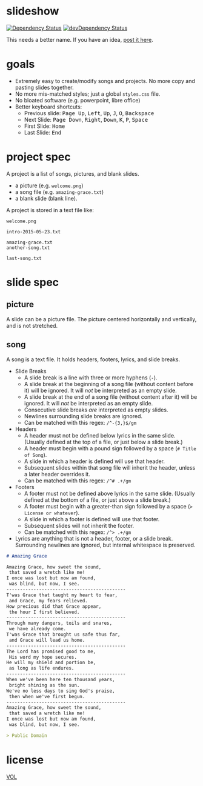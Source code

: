 slideshow
=========

[![Dependency Status](https://david-dm.org/ArtskydJ/slideshow.svg)](https://david-dm.org/ArtskydJ/slideshow)
[![devDependency Status](https://david-dm.org/ArtskydJ/slideshow/dev-status.svg)](https://david-dm.org/ArtskydJ/slideshow#info=devDependencies)

This needs a better name. If you have an idea, [post it here](https://github.com/ArtskydJ/slideshow/issues/1).

# goals

- Extremely easy to create/modify songs and projects. No more copy and pasting slides together.
- No more mis-matched styles; just a global `styles.css` file.
- No bloated software (e.g. powerpoint, libre office)
- Better keyboard shortcuts:
	- Previous slide: <kbd>Page Up</kbd>, <kbd>Left</kbd>, <kbd>Up</kbd>, <kbd>J</kbd>, <kbd>O</kbd>, <kbd>Backspace</kbd>
	- Next Slide: <kbd>Page Down</kbd>, <kbd>Right</kbd>, <kbd>Down</kbd>, <kbd>K</kbd>, <kbd>P</kbd>, <kbd>Space</kbd>
	- First Slide: <kbd>Home</kbd>
	- Last Slide: <kbd>End</kbd>

# project spec

A project is a list of songs, pictures, and blank slides.

- a picture (e.g. `welcome.png`)
- a song file (e.g. `amazing-grace.txt`)
- a blank slide (blank line).

A project is stored in a text file like:

```
welcome.png

intro-2015-05-23.txt

amazing-grace.txt
another-song.txt

last-song.txt
```



# slide spec

## picture

A slide can be a picture file. The picture centered horizontally and vertically, and is not stretched.

## song

A song is a text file. It holds headers, footers, lyrics, and slide breaks.

- Slide Breaks
	- A slide break is a line with three or more hyphens (`-`).
	- A slide break at the beginning of a song file (without content before it) will be ignored. It will *not* be interpreted as an empty slide.
	- A slide break at the end of a song file (without content after it) will be ignored. It will *not* be interpreted as an empty slide.
	- Consecutive slide breaks *are* interpreted as empty slides.
	- Newlines surrounding slide breaks are ignored.
	- Can be matched with this regex: `/^-{3,}$/gm`
- Headers
	- A header must not be defined below lyrics in the same slide. (Usually defined at the top of a file, or just below a slide break.)
	- A header must begin with a pound sign followed by a space (`# Title of Song`).
	- A slide in which a header is defined will use that header.
	- Subsequent slides within that song file will inherit the header, unless a later header overrides it.
	- Can be matched with this regex: `/^# .+/gm`
- Footers
	- A footer must not be defined above lyrics in the same slide. (Usually defined at the bottom of a file, or just above a slide break.)
	- A footer must begin with a greater-than sign followed by a space (`> License or whatever`).
	- A slide in which a footer is defined will use that footer.
	- Subsequent slides will not inherit the footer.
	- Can be matched with this regex: `/^> .+/gm`
- Lyrics are anything that is not a header, footer, or a slide break. Surrounding newlines are ignored, but internal whitespace is preserved.

```md
# Amazing Grace

Amazing Grace, how sweet the sound,
 that saved a wretch like me!
I once was lost but now am found,
 was blind, but now, I see.
--------------------------------------------
T'was Grace that taught my heart to fear,
 and Grace, my fears relieved.
How precious did that Grace appear,
 the hour I first believed.
--------------------------------------------
Through many dangers, toils and snares,
 we have already come.
T'was Grace that brought us safe thus far,
 and Grace will lead us home.
--------------------------------------------
The Lord has promised good to me,
 His word my hope secures.
He will my shield and portion be,
 as long as life endures.
--------------------------------------------
When we've been here ten thousand years,
 bright shining as the sun.
We've no less days to sing God's praise,
 then when we've first begun.
--------------------------------------------
Amazing Grace, how sweet the sound,
 that saved a wretch like me!
I once was lost but now am found,
 was blind, but now, I see.

> Public Domain
```

# license

[VOL](http://veryopenlicense.com)
